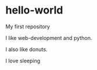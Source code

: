 # hello-world
My first repository


I like web-development and python.

I also like donuts.

I love sleeping
